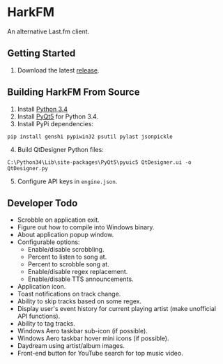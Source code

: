 # HarkFM
An alternative Last.fm client.

## Getting Started
1. Download the latest [release](https://github.com/emmercm/HarkFM/releases).

## Building HarkFM From Source
1. Install [Python 3.4](https://www.python.org/downloads/)
2. Install [PyQt5](https://www.riverbankcomputing.com/software/pyqt/download5) for Python 3.4.
3. Install PyPi dependencies:
```
pip install genshi pypiwin32 psutil pylast jsonpickle
```
4. Build QtDesigner Python files:
```
C:\Python34\Lib\site-packages\PyQt5\pyuic5 QtDesigner.ui -o QtDesigner.py
```
5. Configure API keys in `engine.json`.

## Developer Todo
- Scrobble on application exit.
- Figure out how to compile into Windows binary.
- About application popup window.
- Configurable options:
  - Enable/disable scrobbling.
  - Percent to listen to song at.
  - Percent to scrobble song at.
  - Enable/disable regex replacement.
  - Enable/disable TTS announcements.
- Application icon.
- Toast notifications on track change.
- Ability to skip tracks based on some regex.
- Display user's event history for current playing artist (make unofficial API functions).
- Ability to tag tracks.
- Windows Aero taskbar sub-icon (if possible).
- Windows Aero taskbar hover mini icons (if possible).
- Daydream using artist/album images.
- Front-end button for YouTube search for top music video.